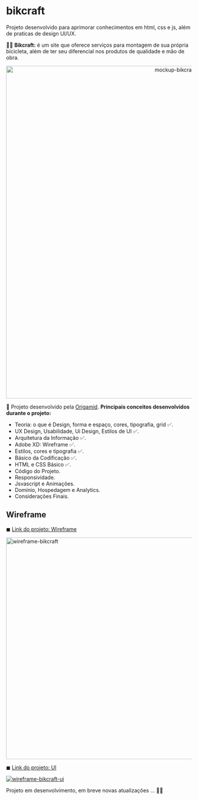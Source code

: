 # bikcraft
Projeto desenvolvido para aprimorar conhecimentos em html, css e js, além de praticas de design UI/UX.

🚴‍♀ <strong>Bikcraft:</strong> é um site que oferece serviços para montagem de sua própria bicicleta, além de ter seu diferencial nos produtos de qualidade e mão de obra.

<p align="center">
  <img src="https://www.origamid.com/wp-content/uploads/2018/03/bikecraft.jpg" width="900" title="mockup-bikcraft">
</p>

📌 Projeto desenvolvido pela [Origamid](https://www.origamid.com/). <strong>Principais conceitos desenvolvidos durante o projeto:</strong>
- Teoria: o que é Design, forma e espaço, cores, tipografia, grid ✅.
- UX Design, Usabilidade, Ui Design, Estilos de UI ✅.
- Arquitetura da Informação ✅.
- Adobe XD: Wireframe ✅.
- Estilos, cores e tipografia ✅.
- Básico da Codificação ✅.
- HTML e CSS Básico ✅.
- Código do Projeto.
- Responsividade.
- Jsvascript e Animações.
- Domínio, Hospedagem e Analytics.
- Considerações Finais.

## Wireframe

◼ [Link do projeto: Wireframe](https://xd.adobe.com/view/2e9462d3-44d6-4f33-b2ee-18e616cb68df-7bc7/)

<p>
  <a href="https://xd.adobe.com/view/2e9462d3-44d6-4f33-b2ee-18e616cb68df-7bc7/"><img src="https://i.ibb.co/0nTs23G/wire.png" width="600" title="wireframe-bikcraft"></a>
</p>

◼ [Link do projeto: UI](https://xd.adobe.com/view/2e9462d3-44d6-4f33-b2ee-18e616cb68df-7bc7/)

<p>
<a href="https://xd.adobe.com/view/2e9462d3-44d6-4f33-b2ee-18e616cb68df-7bc7/"><img src="https://i.ibb.co/svJrQrz/wire.png width="600" title="wireframe-bikcraft-ui"></a>
<p>
  
Projeto em desenvolvimento, em breve novas atualizações ... 👩‍💻

